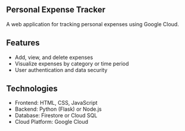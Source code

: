 ## Personal Expense Tracker
A web application for tracking personal expenses using Google Cloud.

## Features
- Add, view, and delete expenses
- Visualize expenses by category or time period
- User authentication and data security

## Technologies
- Frontend: HTML, CSS, JavaScript
- Backend: Python (Flask) or Node.js
- Database: Firestore or Cloud SQL
- Cloud Platform: Google Cloud
